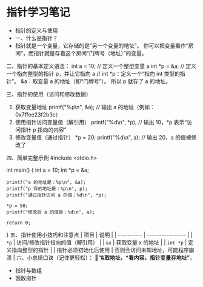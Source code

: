 # 指针学习笔记

- 指针的定义与使用
-  一、什么是指针？
-  指针就是一个变量，它存储的是“另一个变量的地址”。
你可以把变量看作“房间”，而指针就是存着这个房间“门牌号（地址）”的变量。

二、指针的基本定义语法：
int a = 10;        // 定义一个整型变量 a
int *p = &a;       // 定义一个指向整型的指针 p，并让它指向 a
//
int *p：定义一个“指向 int 类型的指针”。
&a：取变量 a 的地址（即“门牌号”）。
所以 p 就存了 a 的地址。

 三、指针的使用（访问和修改数据）
1. 获取变量地址
printf("%p\n", &a); // 输出 a 的地址（例如：0x7ffee23f2b3c）
2. 使用指针访问变量值（解引用）
printf("%d\n", *p); // 输出 10，*p 表示“访问指针 p 指向的内容”
3. 修改变量值（通过指针）
*p = 20;
printf("%d\n", a);  // 输出 20，a 的值被修改了

四、简单完整示例
#include <stdio.h>

int main() {
    int a = 10;
    int *p = &a;

    printf("a 的地址是：%p\n", &a);
    printf("p 存的地址是：%p\n", p);
    printf("通过指针访问 a 的值：%d\n", *p);

    *p = 50;
    printf("修改后 a 的值是：%d\n", a);

    return 0;
}
五、指针使用小技巧和注意点
| 项目         | 说明               |
| ---------- | ---------------- |
| `*p`       | 访问/修改指针指向的值（解引用） |
| `&x`       | 获取变量 x 的地址       |
| `int *p`   | 定义指向整型的指针        |
| 指针必须初始化后使用 | 否则会访问未知地址，可能程序崩溃 |
 六、小总结口诀（记住更轻松）：
📌**“&取地址，*看内容，指针变量存地址”**。


- 指针与数组
- 函数指针
